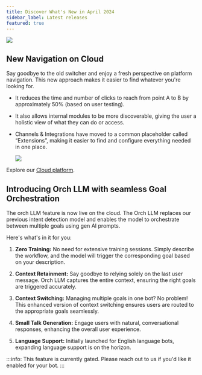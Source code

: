 ```yaml
---
title: Discover What's New in April 2024
sidebar_label: Latest releases
featured: true
---
```


   ![](https://i.imgur.com/hIGEIJL.png)

## New Navigation on Cloud

Say goodbye to the old switcher and enjoy a fresh perspective on platform navigation. This new approach makes it easier to find whatever you're looking for.

- It reduces the time and number of clicks to reach from point A to B by approximately 50% (based on user testing).
- It also allows internal modules to be more discoverable, giving the user a holistic view of what they can do or access.
- Channels & Integrations have moved to a common placeholder called “Extensions”, making it easier to find and configure everything needed in one place.


   ![](https://i.imgur.com/6ELlczr.png)

Explore our [Cloud platform](https://cloud.yellow.ai).

## Introducing Orch LLM with seamless Goal Orchestration

 The orch LLM feature is now live on the cloud. The Orch LLM replaces our previous intent detection model and enables the model to orchestrate between multiple goals using gen AI prompts.

Here's what's in it for you:

1. **Zero Training:** No need for extensive training sessions. Simply describe the workflow, and the model will trigger the corresponding goal based on your description.

2. **Context Retainment:** Say goodbye to relying solely on the last user message. Orch LLM captures the entire context, ensuring the right goals are triggered accurately.

3. **Context Switching:** Managing multiple goals in one bot? No problem! This enhanced version of context switching ensures users are routed to the appropriate goals seamlessly.

4. **Small Talk Generation:** Engage users with natural, conversational responses, enhancing the overall user experience.

5. **Language Support:** Initially launched for English language bots, expanding language support is on the horizon.


:::info:
This feature is currently gated. Please reach out to us if you'd like it enabled for your bot.
:::



